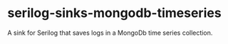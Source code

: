 # serilog-sinks-mongodb-timeseries
A sink for Serilog that saves logs in a MongoDb time series collection.
